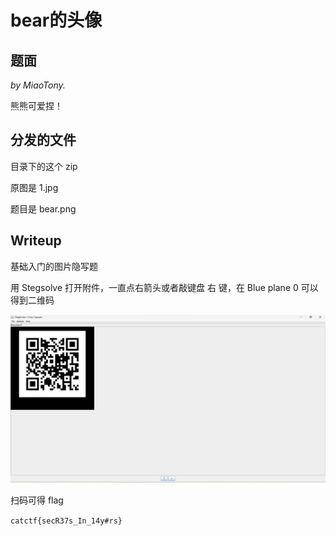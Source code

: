 # bear的头像

## 题面

*by MiaoTony.*

熊熊可爱捏！



## 分发的文件

目录下的这个 zip

原图是 1.jpg

题目是 bear.png



## Writeup

基础入门的图片隐写题

用 Stegsolve 打开附件，一直点右箭头或者敲键盘 右 键，在 Blue plane 0 可以得到二维码

![](image.png)

扫码可得 flag

`catctf{secR37s_In_14y#rs}`
